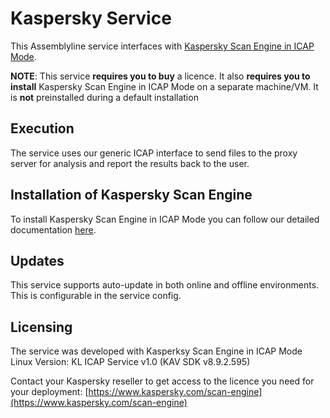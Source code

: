 # Kaspersky Service

This Assemblyline service interfaces with [Kaspersky Scan Engine in ICAP Mode](https://support.kaspersky.com/ScanEngine/1.0/en-US/184798.htm).

**NOTE**: This service **requires you to buy** a licence. It also **requires you to install** Kaspersky Scan Engine in ICAP Mode on a separate machine/VM. It is **not** preinstalled during a default installation

## Execution

The service uses our generic ICAP interface to send files to the proxy server for analysis and report the results back to the user.

## Installation of Kaspersky Scan Engine

To install Kaspersky Scan Engine in ICAP Mode you can follow our detailed documentation [here](icap_installation/install_notes.md).

## Updates

This service supports auto-update in both online and offline environments. This is configurable in the service config.

## Licensing

The service was developed with Kasperksy Scan Engine in ICAP Mode Linux Version: KL ICAP Service v1.0 (KAV SDK v8.9.2.595)

Contact your Kaspersky reseller to get access to the licence you need for your deployment: [https://www.kaspersky.com/scan-engine](https://www.kaspersky.com/scan-engine)